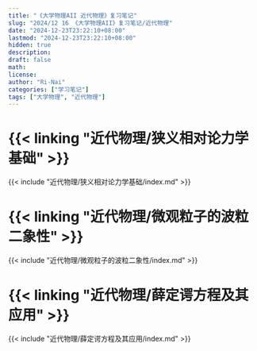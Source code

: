```yaml
---
title: "《大学物理AII 近代物理》复习笔记"
slug: "2024/12 16 《大学物理AII》复习笔记/近代物理"
date: "2024-12-23T23:22:10+08:00"
lastmod: "2024-12-23T23:22:10+08:00"
hidden: true
description:
draft: false
math:
license:
author: "Ri-Nai"
categories: ["学习笔记"]
tags: ["大学物理", "近代物理"]
---
```

# {{< linking "近代物理/狭义相对论力学基础" >}}
{{< include "近代物理/狭义相对论力学基础/index.md" >}}

# {{< linking "近代物理/微观粒子的波粒二象性" >}}
{{< include "近代物理/微观粒子的波粒二象性/index.md" >}}

# {{< linking "近代物理/薛定谔方程及其应用" >}}
{{< include "近代物理/薛定谔方程及其应用/index.md" >}}
